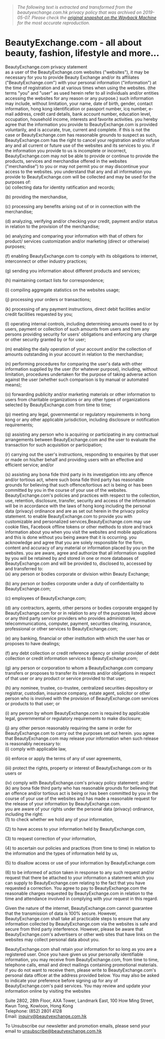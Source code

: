 > *The following text is extracted and transformed from the beautyexchange.com.hk privacy policy that was archived on 2019-05-07. Please check the [original snapshot on the Wayback Machine](https://web.archive.org/web/20190507161410id_/https%3A//www.beautyexchange.com.hk/etc/privacy.php) for the most accurate reproduction.*

# BeautyExchange.com - all about beauty, fashion, lifestyle and more...

BeautyExchange.com privacy statement  
as a user of the BeautyExchange.com websites ("websites"), it may be necessary for you to provide Beauty Exchange and/or its affiliates ("BeautyExchange.com") with your personal information ("information") at the time of registration and at various times when using the websites. (the terms "you" and "user" as used herein refer to all individuals and/or entities accessing the websites for any reason or any purpose.) such information may include, without limitation, your name, date of birth, gender, contact information, hong kong identification or passport number, icq number, e-mail address, credit card details, bank account number, education level, occupation, household income, interests and favorite activities. you hereby agree that the information you provide to BeautyExchange.com is provided voluntarily, and is accurate, true, current and complete. if this is not the case or BeautyExchange.com has reasonable grounds to suspect as such, BeautyExchange.com has the right to cancel your registration and/or refuse any and all current or future use of the websites and its services to you. if the information you provide to us is incomplete or incorrect, BeautyExchange.com may not be able to provide or continue to provide the products, services and merchandise offered in the websites ("merchandise") to you or may not permit you or may discontinue your access to the websites. you understand that any and all information you provide to BeautyExchange.com will be collected and may be used for the purposes of:  
(a) collecting data for identity ratification and records; 

(b) providing the merchandise, 

(c) processing any benefits arising out of or in connection with the merchandise; 

(d) analyzing, verifying and/or checking your credit, payment and/or status in relation to the provision of the merchandise; 

(e) analyzing and comparing your information with that of others for product/ services customization and/or marketing (direct or otherwise) purposes; 

(f) enabling BeautyExchange.com to comply with its obligations to internet, interconnect or other industry practices; 

(g) sending you information about different products and services; 

(h) maintaining contact lists for correspondence; 

(i) compiling aggregate statistics on the websites usage; 

(j) processing your orders or transactions; 

(k) processing of any payment instructions, direct debit facilities and/or credit facilities requested by you; 

(l) operating internal controls, including determining amounts owed to or by users, payment or collection of such amounts from users and from any persons providing security for users' obligations and enforcing any charge or other security granted by or for user; 

(m) enabling the daily operation of your account and/or the collection of amounts outstanding in your account in relation to the merchandise; 

(n) performing procedures for comparing the user's data with other information supplied by the user (for whatever purpose), including, without limitation, procedures undertaken for the purpose of taking adverse action against the user (whether such comparison is by manual or automated means); 

(o) forwarding publicity and/or marketing materials or other information to users from charitable organizations or any other types of organizations selected by BeautyExchange.com from time to time;

(p) meeting any legal, governmental or regulatory requirements in hong kong or any other applicable jurisdiction, including disclosure or notification requirements; 

(q) assisting any person who is acquiring or participating in any contractual arrangements between BeautyExchange.com and the user to evaluate the transaction for such acquisition or participation; 

(r) carrying out the user's instructions, responding to enquiries by that user or made on his/her behalf and providing users with an effective and efficient service; and/or 

(s) assisting any bona fide third party in its investigation into any offence and/or tortious act, where such bona fide third party has reasonable grounds for believing that such offence/tortious act is being or has been committed by you in the course of your use of the websites.  
BeautyExchange.com's policies and practices with respect to the collection, use, retention, disclosure, transfer, security and access of the information will be in accordance with the laws of hong kong including the personal data (privacy) ordinance and are as set out herein in the privacy policy statement. to enable BeautyExchange.com to provide you with customizable and personalized services,BeautyExchange.com may use cookie files, Facebook offline tokens or other methods to store and track information about you when you visit the websites and mobile applications and this is done without you being aware that it is occurring. you acknowledge and agree that you are solely responsible for the form, content and accuracy of any material or information placed by you on the websites. you are aware, agree and authorize that all information supplied by you will be retained by and stored in one or more databases of BeautyExchange.com and will be provided to, disclosed to, accessed by and transferred to:  
(a) any person or bodies corporate or division within Beauty Exchange; 

(b) any person or bodies corporate under a duty of confidentiality to BeautyExchange.com; 

(c) employees of BeautyExchange.com; 

(d) any contractors, agents, other persons or bodies corporate engaged by BeautyExchange.com for or in relation to any of the purposes listed above or any third party service providers who provides administrative, telecommunications, computer, payment, securities clearing, insurance, professional or other services to BeautyExchange.com; 

(e) any banking, financial or other institution with which the user has or proposes to have dealings; 

(f) any debt collection or credit reference agency or similar provider of debt collection or credit information services to BeautyExchange.com; 

(g) any person or corporation to whom a BeautyExchange.com company transfers or proposes to transfer its interests and/or obligations in respect of that user or any product or service provided to that user; 

(h) any nominee, trustee, co-trustee, centralized securities depository or registrar, custodian, insurance company, estate agent, solicitor or other person who is involved with the provision of BeautyExchange.com services or products to that user; or 

(i) any person by whom BeautyExchange.com is required by applicable legal, governmental or regulatory requirements to make disclosure; 

(j) any other person reasonably requiring the same in order for BeautyExchange.com to carry out the purposes set out herein. you agree that BeautyExchange.com may release your information when such release is reasonably necessary to:  
(i) comply with applicable law, 

(ii) enforce or apply the terms of any of user agreements, 

(iii) protect the rights, property or interest of BeautyExchange.com or its users or 

(iv) comply with BeautyExchange.com's privacy policy statement; and/or  
(k) any bona fide third party who has reasonable grounds for believing that an offence and/or tortious act is being or has been committed by you in the course of your use of the websites and has made a reasonable request for the release of your information by BeautyExchange.com.  
you are aware of your rights under the personal data (privacy) ordinance, including the right:  
(1) to check whether we hold any of your information, 

(2) to have access to your information held by BeautyExchange.com, 

(3) to request correction of your information, 

(4) to ascertain our policies and practices (from time to time) in relation to the information and the types of information held by us, 

(5) to disallow access or use of your information by BeautyExchange.com 

(6) to be informed of action taken in response to any such request and/or request that there be attached to your information a statement which you can supply to BeautyExchange.com relating to the fact that you have requested a correction. You agree to pay to BeautyExchange.com the reasonable charges requested by BeautyExchange.com in relation to the time and attendance involved in complying with your request in this regard. 

Given the nature of the internet, BeautyExchange.com cannot guarantee that the transmission of data is 100% secure. However, BeautyExchange.com shall take all practicable steps to ensure that any information collected by BeautyExchange.com via the websites is safe and secure from third party interference. However, please be aware that BeautyExchange.com's advertisers or other web sites that have links on the websites may collect personal data about you. 

BeautyExchange.com shall retain your information for so long as you are a registered user. Once you have given us your personally identifiable information, you may receive from BeautyExchange.com, from time to time, telephone calls, email and direct mailings containing promotional materials. if you do not want to receive them, please write to BeautyExchange.com's personal data officer at the address provided below. You may also be asked to indicate your preference before signing up for any of BeautyExchange.com's paid services. You may review and update your information online by visiting the websites 

Suite 2802, 28th Floor, AXA Tower, Landmark East, 100 How Ming Street, Kwun Tong, Kowloon, Hong Kong  
Telephone: (852) 2801 4128  
Email: [inquiry@beautyexchange.com.hk](https://web.archive.org/web/20190507161410id_/https%3A//www.beautyexchange.com.hk/etc/inquiry@beautyexchange.com.hk)

To Unsubscribe our newsletter and promotion emails, please send your email to [unsubscribe@beautyexchange.com.hk](https://web.archive.org/web/20190507161410id_/https%3A//www.beautyexchange.com.hk/etc/unsubscribe@beautyexchange.com.hk)
